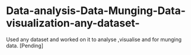 # Data-analysis-Data-Munging-Data-visualization-any-dataset-
Used any dataset and worked on it to analyse ,visualise and for munging data.
[Pending]
